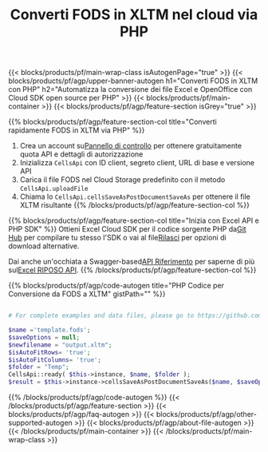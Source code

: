 ﻿---
title:  Converti FODS in XLTM nel cloud via PHP
description: Crea, modifica o converti file Excel con REST API e Open Source PHP SDK
url: /it/php/conversion/fods-to-xltm/
family: cells
platformtag: php
feature: conversion
informat: FODS
outformat: XLTM
platform: PHP
otherformats: XML PDF MHTML SVG FODS MD XLS DIF XLSM XLT CSV TXT XLTM TSV TIFF XLSX 
---
{{< blocks/products/pf/main-wrap-class isAutogenPage="true" >}}
{{< blocks/products/pf/agp/upper-banner-autogen h1="Converti FODS in XLTM con PHP" h2="Automatizza la conversione dei file Excel e OpenOffice con Cloud SDK open source per PHP" >}}
{{< blocks/products/pf/main-container >}}
{{< blocks/products/pf/agp/feature-section isGrey="true" >}}

{{% blocks/products/pf/agp/feature-section-col title="Converti rapidamente FODS in XLTM via PHP" %}}
1.  Crea un account su<a href="https://dashboard.aspose.cloud/">Pannello di controllo</a> per ottenere gratuitamente quota API e dettagli di autorizzazione
1. Inizializza ```CellsApi``` con ID client, segreto client, URL di base e versione API
1. Carica il file FODS nel Cloud Storage predefinito con il metodo ```CellsApi.uploadFile```
1. Chiama lo ```CellsApi.cellsSaveAsPostDocumentSaveAs``` per ottenere il file XLTM risultante
{{% /blocks/products/pf/agp/feature-section-col %}}

{{% blocks/products/pf/agp/feature-section-col title="Inizia con Excel API e PHP SDK" %}}
 Ottieni Excel Cloud SDK per il codice sorgente PHP da[Git Hub](https://github.com/aspose-cells-cloud/aspose-cells-cloud-php) per compilare tu stesso l'SDK o vai al file[Rilasci](https://releases.aspose.cloud/) per opzioni di download alternative.

 Dai anche un'occhiata a Swagger-based[API Riferimento](https://apireference.aspose.cloud/cells/) per saperne di più sul[Excel RIPOSO API](https://products.aspose.cloud/cells/curl/).
{{% /blocks/products/pf/agp/feature-section-col %}}

{{% blocks/products/pf/agp/code-autogen title="PHP Codice per Conversione da FODS a XLTM" gistPath="" %}}
```php

# For complete examples and data files, please go to https://github.com/aspose-cells-cloud/aspose-cells-cloud-php

$name ='template.fods';    
$saveOptions = null;
$newfilename = "output.xltm";
$isAutoFitRows= 'true';
$isAutoFitColumns= 'true';
$folder = "Temp";
CellsApi::ready( $this->instance, $name, $folder );
$result = $this->instance->cellsSaveAsPostDocumentSaveAs($name, $saveOptions, $newfilename, $isAutoFitRows, $isAutoFitColumns, $folder);
```
{{% /blocks/products/pf/agp/code-autogen %}}
{{< /blocks/products/pf/agp/feature-section >}}
{{< blocks/products/pf/agp/faq-autogen >}}
{{< blocks/products/pf/agp/other-supported-autogen >}}
{{< blocks/products/pf/agp/about-file-autogen >}}
{{< /blocks/products/pf/main-container >}}
{{< /blocks/products/pf/main-wrap-class >}}